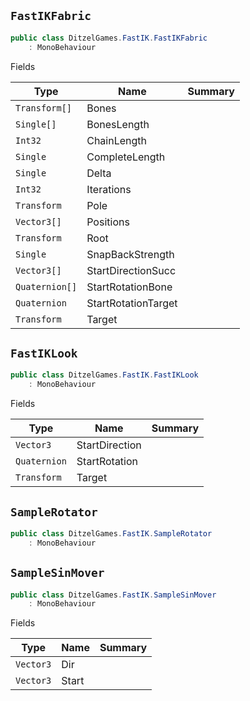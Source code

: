## `FastIKFabric`

```csharp
public class DitzelGames.FastIK.FastIKFabric
    : MonoBehaviour

```

Fields

| Type | Name | Summary | 
| --- | --- | --- | 
| `Transform[]` | Bones |  | 
| `Single[]` | BonesLength |  | 
| `Int32` | ChainLength |  | 
| `Single` | CompleteLength |  | 
| `Single` | Delta |  | 
| `Int32` | Iterations |  | 
| `Transform` | Pole |  | 
| `Vector3[]` | Positions |  | 
| `Transform` | Root |  | 
| `Single` | SnapBackStrength |  | 
| `Vector3[]` | StartDirectionSucc |  | 
| `Quaternion[]` | StartRotationBone |  | 
| `Quaternion` | StartRotationTarget |  | 
| `Transform` | Target |  | 


## `FastIKLook`

```csharp
public class DitzelGames.FastIK.FastIKLook
    : MonoBehaviour

```

Fields

| Type | Name | Summary | 
| --- | --- | --- | 
| `Vector3` | StartDirection |  | 
| `Quaternion` | StartRotation |  | 
| `Transform` | Target |  | 


## `SampleRotator`

```csharp
public class DitzelGames.FastIK.SampleRotator
    : MonoBehaviour

```

## `SampleSinMover`

```csharp
public class DitzelGames.FastIK.SampleSinMover
    : MonoBehaviour

```

Fields

| Type | Name | Summary | 
| --- | --- | --- | 
| `Vector3` | Dir |  | 
| `Vector3` | Start |  | 


